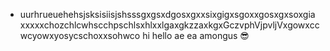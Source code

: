 - uurhrueuehehsjsksisiisjshsssgxgsxdgosxgxxsixgigxsgoxxgosxgxsoxgia
xxxxxchozchlcwhscchpschlsxhlxxlgaxgkzzaxkgxGczvphVjpvljVxgowxccwcyowxyosycschoxxsohwco
hi
hello
ae
ea
amongus
😎
